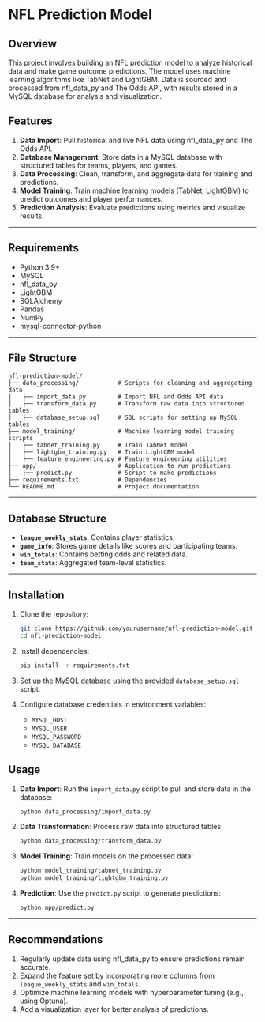 # NFL Prediction Model

## Overview
This project involves building an NFL prediction model to analyze historical data and make game outcome predictions. The model uses machine learning algorithms like TabNet and LightGBM. Data is sourced and processed from nfl_data_py and The Odds API, with results stored in a MySQL database for analysis and visualization.

## Features
1. **Data Import**: Pull historical and live NFL data using nfl_data_py and The Odds API.
2. **Database Management**: Store data in a MySQL database with structured tables for teams, players, and games.
3. **Data Processing**: Clean, transform, and aggregate data for training and predictions.
4. **Model Training**: Train machine learning models (TabNet, LightGBM) to predict outcomes and player performances.
5. **Prediction Analysis**: Evaluate predictions using metrics and visualize results.

---

## Requirements
- Python 3.9+
- MySQL
- nfl_data_py
- LightGBM
- SQLAlchemy
- Pandas
- NumPy
- mysql-connector-python

---

## File Structure
```
nfl-prediction-model/
├── data_processing/           # Scripts for cleaning and aggregating data
│   ├── import_data.py         # Import NFL and Odds API data
│   ├── transform_data.py      # Transform raw data into structured tables
│   ├── database_setup.sql     # SQL scripts for setting up MySQL tables
├── model_training/            # Machine learning model training scripts
│   ├── tabnet_training.py     # Train TabNet model
│   ├── lightgbm_training.py   # Train LightGBM model
│   ├── feature_engineering.py # Feature engineering utilities
├── app/                       # Application to run predictions
│   ├── predict.py             # Script to make predictions
├── requirements.txt           # Dependencies
└── README.md                  # Project documentation
```

---

## Database Structure
- **`league_weekly_stats`**: Contains player statistics.
- **`game_info`**: Stores game details like scores and participating teams.
- **`win_totals`**: Contains betting odds and related data.
- **`team_stats`**: Aggregated team-level statistics.

---

## Installation
1. Clone the repository:
   ```bash
   git clone https://github.com/yourusername/nfl-prediction-model.git
   cd nfl-prediction-model
   ```

2. Install dependencies:
   ```bash
   pip install -r requirements.txt
   ```

3. Set up the MySQL database using the provided `database_setup.sql` script.

4. Configure database credentials in environment variables:
   - `MYSQL_HOST`
   - `MYSQL_USER`
   - `MYSQL_PASSWORD`
   - `MYSQL_DATABASE`
  
## Usage
1. **Data Import**:
   Run the `import_data.py` script to pull and store data in the database:
   ```bash
   python data_processing/import_data.py
   ```

2. **Data Transformation**:
   Process raw data into structured tables:
   ```bash
   python data_processing/transform_data.py
   ```

3. **Model Training**:
   Train models on the processed data:
   ```bash
   python model_training/tabnet_training.py
   python model_training/lightgbm_training.py
   ```

4. **Prediction**:
   Use the `predict.py` script to generate predictions:
   ```bash
   python app/predict.py
   ```

---

## Recommendations
1. Regularly update data using nfl_data_py to ensure predictions remain accurate.
2. Expand the feature set by incorporating more columns from `league_weekly_stats` and `win_totals`.
3. Optimize machine learning models with hyperparameter tuning (e.g., using Optuna).
4. Add a visualization layer for better analysis of predictions.

